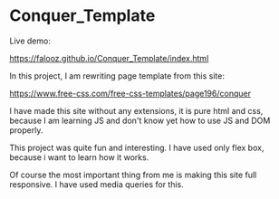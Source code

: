 # Conquer_Template

Live demo:

https://falooz.github.io/Conquer_Template/index.html

In this project, I am rewriting page template from this site: 

https://www.free-css.com/free-css-templates/page196/conquer

I have made this site without any extensions, it is pure html and css, 
because I am learning JS and don't know yet how to use JS and DOM properly.

This project was quite fun and interesting. I have used only flex box, 
because i want to learn how it works. 

Of course the most important thing from me is making this site full responsive.
I have used media queries for this.
